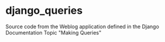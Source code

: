 # django_queries
Source code from the Weblog application defined in the Django Documentation Topic "Making Queries"
